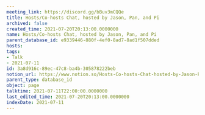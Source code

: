 ```yaml
---
meeting_link: https://discord.gg/bBuv3mCQQe
title: Hosts/Co-hosts Chat, hosted by Jason, Pan, and Pi
archived: false
created_time: 2021-07-20T20:13:00.0000000
name: Hosts/Co-hosts Chat, hosted by Jason, Pan, and Pi
parent_database_id: e9339446-880f-4ef0-8ad7-8ad1f507dded
hosts: 
tags:
- Talk
- 2021-07-11
id: 3a8d916c-89ec-47c8-ba4b-305878222beb
notion_url: https://www.notion.so/Hosts-Co-hosts-Chat-hosted-by-Jason-Pan-and-Pi-3a8d916c89ec47c8ba4b305878222beb
parent_type: database_id
object: page
talktime: 2021-07-11T22:00:00.0000000
last_edited_time: 2021-07-20T20:13:00.0000000
indexDate: 2021-07-11
---
```





